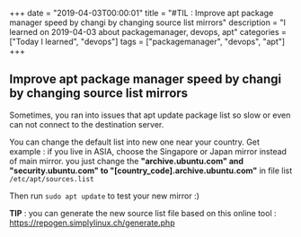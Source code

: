 +++
date = "2019-04-03T00:00:01"
title = "#TIL : Improve apt package manager speed by changi by changing source list mirrors"
description = "I learned on 2019-04-03 about packagemanager, devops, apt"
categories = ["Today I learned", "devops"]
tags = ["packagemanager", "devops", "apt"]
+++



## Improve apt package manager speed by changi by changing source list mirrors

Sometimes, you ran into issues that apt update package list so slow or even can not connect to the destination server.

You can change the default list into new one near your country. Get example : if you live in ASIA, choose the Singapore or Japan mirror instead of main mirror. you just change the **"archive.ubuntu.com" and "security.ubuntu.com" to "[country_code].archive.ubuntu.com"** in file list `/etc/apt/sources.list`

Then run `sudo apt update` to test your new mirror :)

**TIP** : you can generate the new source list file based on this online tool : https://repogen.simplylinux.ch/generate.php
